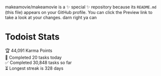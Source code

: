 makeamovie/makeamovie is a ✨ special ✨ repository because its `README.md` (this file) appears on your GitHub profile.
You can click the Preview link to take a look at your changes. darn right ya can

# Todoist Stats

<!-- TODO-IST:START -->
🏆  44,091 Karma Points           
🌸  Completed 20 tasks today           
✅  Completed 30,848 tasks so far           
⏳  Longest streak is 328 days
<!-- TODO-IST:END -->